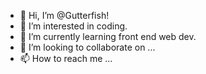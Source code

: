 - 👋 Hi, I’m @Gutterfish!
- 👀 I’m interested in coding.
- 🌱 I’m currently learning front end web dev.
- 💞️ I’m looking to collaborate on ...
- 📫 How to reach me ...

<!---
Gutterfish/Gutterfish is a ✨ special ✨ repository because its `README.md` (this file) appears on your GitHub profile.
You can click the Preview link to take a look at your changes.
--->
